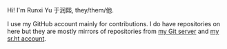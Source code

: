 Hi! I'm Runxi Yu 于润熙, they/them/他.

I use my GitHub account mainly for contributions. I do have repositories on here but they are mostly mirrors of repositories from [my Git server](https://git.runxiyu.org/) and [my sr.ht account](https://git.sr.ht/~runxiyu).
